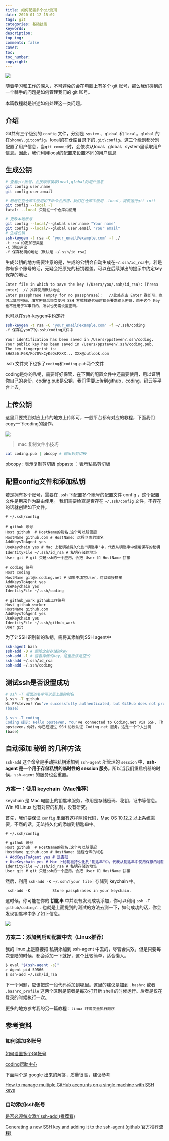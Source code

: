 ```yaml
---
title: 如何配置多个git账号
date: 2020-01-12 15:02
tags: git
categories: 基础技能
keywords: 
description: 
top_img: 
comments: false
cover: 
toc: 
toc_number:  
copyright: 
---
```


![](https://cdn.jsdelivr.net/gh/PPsteven/pictures/img/20200121014942.png)

随着学习和工作的深入，不可避免的会在电脑上有多个 git 账号，那么我们碰到的一个棘手的问题是如何管理我们的 git 账号。

本篇教程就是讲述如何处理这一类问题。

<!--more-->

## 介绍

Git共有三个级别的 `config` 文件，分别是 `system` 、`global` 和 `local`。`global` 的在`$home\.gitconfig`，local的在仓库目录下的`.git\config`。这三个级别都分别配置了用户信息，当`git commit`时，会依次从local、global、system里读取用户信息。因此，我们利用local的配置来设置不同的用户信息

## 生成公钥

```bash
# 查看git账号，会按顺序读取local,global的用户信息
git config user.name
git config user.email

# 若是在空仓库中使用如下命令会出错，我们在仓库中使用--local，提前运行git init
git config --local -l
fatal: --local 只能在一个仓库内使用

# 更改本地账号
git config --local/--global user.name "Your name"
git config --local/--global user.email "Your email"
# 生成公钥
ssh-keygen -t rsa -C "your_email@example.com" -f ./
-t rsa 约定加密类型
-C 添加评论
-f 保存秘钥的地址（默认是 ~/.ssh/id_rsa）
```

生成公钥的地方需要注意的是，生成的公钥会自动生成在`~/.ssh/id_rsa`中，若是你有多个账号的话，无疑会把原先的秘钥覆盖。可以在后续弹出的提示中约定key保存的地址

```
Enter file in which to save the key (/Users/you/.ssh/id_rsa): [Press enter]  // 推荐使用默认地址
Enter passphrase (empty for no passphrase):   //此处点击 Enter 键即可，也可以填写密码，填写密码后每次使用 SSH 方式推送代码时都会要求输入密码，由于这个 Key 也不是用于军事目的，所以也无需设置密码。
```

也可以在ssh-keygen中约定好

```bash
ssh-keygen -t rsa -C "your_email@example.com" -f ~/.ssh/coding 
-f 保存在yon下的.ssh/coding文件中

Your identification has been saved in /Users/ppsteven/.ssh/coding.
Your public key has been saved in /Users/ppsteven/.ssh/coding.pub.
The key fingerprint is:
SHA256:P6R/Fo70VkCyKsQsFXXX... XXX@outlook.com
```

.ssh 文件夹下也多了`coding`和`coding.pub`两个文件

coding是你的私钥，需要好好保管，在下面的配置文件中还需要使用，用以证明你自己的身份，coding.pub是公钥，我们需要上传到github，coding，码云等平台上去。

## 上传公钥

这里只要找到对应上传的地方上传即可，一般平台都有对应的教程，下面我们copy一下coding的操作。

![](https://cdn.jsdelivr.net/gh/PPsteven/pictures/img/20200119133041.png)

> mac 复制文件小技巧

```bash
cat coding.pub | pbcopy # 输出到剪切板
```

pbcopy  : 表示复制剪切版
pbpaste ：表示粘贴剪切版



## 配置config文件和添加私钥

若是拥有多个账号，需要在 .ssh 下配置多个账号的配置文件 config ，这个配置文件是用来作为路由使用。
我们需要检查是否存在 `~/.ssh/config` 文件，不存在的话就创建如下文件。

```
# ~/.ssh/config

# github 账号
Host github  # HostName的别名,这个可以随便起
HostName github.com # HostName: 远程仓库的域名
AddKeysToAgent yes 
UseKeychain yes # Mac 上秘钥被持久化到"钥匙串"中，代表从钥匙串中使用保存的秘钥
IdentityFile ~/.ssh/id_rsa # 私钥存储的地址
User git # git 只是ssh的一个应用，会把 User 和 HostName 拼接 

# coding 账号
Host coding
HostName git@e.coding.net # 如果不填写User，可以直接拼接
AddKeysToAgent yes
UseKeychain yes
IdentityFile ~/.ssh/coding 

# github_work github工作账号
Host github-worker
HostName github.com 
AddKeysToAgent yes
UseKeychain yes
IdentityFile ~/.ssh/github_work 
User git
```

为了让SSH识别新的私钥，需将其添加到SSH agent中

```bash
ssh-agent bash
ssh-add -D # 删除之前存储的key
ssh-add -l # 查看存储的key，这里应该是空的
ssh-add ~/.ssh/id_rsa
ssh-add ~/.ssh/coding
```

## 测试ssh是否设置成功

```bash
# ssh -T 后面的名字可以是上面的别名
$ ssh -T github
Hi PPsteven! You've successfully authenticated, but GitHub does not provide shell access.
(base)

$ ssh -T coding
Coding 提示: Hello ppsteven, You've connected to Coding.net via SSH. This is a personal key.
ppsteven，你好，你已经通过 SSH 协议认证 Coding.net 服务，这是一个个人公钥
(base)
```



## 自动添加 秘钥 的几种方法

`ssh-add` 这个命令是手动把私钥添加到 `ssh-agent` 所管理的 `session` 中，**ssh-agent 是一个用于存储私钥的临时性的 session 服务**。所以当我们重启机器的时候，`ssh-agent`  的服务也会重置。

### 方案一：使用 keychain（Mac推荐）

keychain 是 Mac 电脑上的钥匙串服务，作用是存储密码、秘钥，证书等信息。Win 和 Linux 也有对应的机制，没有研究。

首先，我们要保证 `config` 里面有这样两段代码，Mac OS 10.12.2 以上系统需要，不然的话，无法持久化的添加到钥匙串中。

```diff
# ~/.ssh/config

# github 账号
Host github  # HostName的别名,这个可以随便起
HostName github.com # HostName: 远程仓库的域名
+ AddKeysToAgent yes # 是否把
+ UseKeychain yes # Mac 上秘钥被持久化到"钥匙串"中，代表从钥匙串中使用保存的秘钥
IdentityFile ~/.ssh/id_rsa # 私钥存储的地址
User git # git 只是ssh的一个应用，会把 User 和 HostName 拼接 
```

然后，利用 `ssh-add -K ~/.ssh/[your file]` 存储到 keychain 中。

```
 ssh-add -K          Store passphrases in your keychain.
```

这时候，你可能在你的 **钥匙串** 中并没有发现成功添加，你可以利用 `ssh -T github/coding/..` 也就是上面提到的测试的方法去测一下，如何成功的话，你会发现钥匙串中多了如下信息。

![](https://cdn.jsdelivr.net/gh/PPsteven/pictures/img/20200222181451.png) 

### 方案二：添加到启动配置中去（Linux推荐）

我的 linux 上是直接把 私钥添加到 ssh-agent 中去的，尽管会失效，但是只要每次登陆的时候，都会添加一下就好，这个比较简单，适合懒人。

```bash
$ eval "$(ssh-agent -s)"
> Agent pid 59566
$ ssh-add ~/.ssh/id_rsa
```

下一个问题，应该把这一段代码添加到哪里。这里的建议是加到 `.bashrc` 或者 `.bashrc_profile` 这两个区别是前者是每次打开新 shell 的时候运行。后者是仅在登录的时候执行一次。 

更多的地方参考我的另一篇教程：`linux 环境变量执行顺序`

## 参考资料

### 如何添加多账号

[如何设置多个Git帐号](https://segmentfault.com/a/1190000016302881)

[coding帮助中心](https://help.coding.net/docs/project/features/ssh.html?_ga=2.7248818.1438703294.1578809110-58920171.1578071988)

下面两个是 google 出来的解答，质量很高，建议参考

[How to manage multiple GitHub accounts on a single machine with SSH keys](https://www.freecodecamp.org/news/manage-multiple-github-accounts-the-ssh-way-2dadc30ccaca/)

### 自动添加ssh账号

[是否必须每次添加ssh-add (推荐看)](https://segmentfault.com/q/1010000000835302)

[Generating a new SSH key and adding it to the ssh-agent (github 官方推荐流程)](https://help.github.com/en/github/authenticating-to-github/generating-a-new-ssh-key-and-adding-it-to-the-ssh-agent)